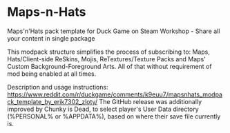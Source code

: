 # Maps-n-Hats
Maps'n'Hats pack template for Duck Game on Steam Workshop - Share all your content in single package

This modpack structure simplifies the process of subscribing to: Maps, Hats/Client-side ReSkins, Mojis, ReTextures/Texture Packs and Maps' Custom Background-Foreground Arts. All of that without requirement of mod being enabled at all times.

Description and usage instructions: https://www.reddit.com/r/duckgame/comments/k9euu7/mapsnhats_modpack_template_by_erik7302_zloty/
The GitHub release was additionally improved by Chunky is Dead, to select player's User Data directory (%PERSONAL% or %APPDATA%), based on where their save file currently is.
